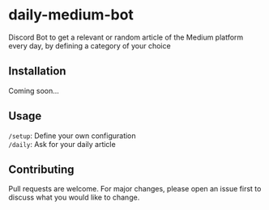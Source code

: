 # daily-medium-bot

Discord Bot to get a relevant or random article of the Medium platform every day, by defining a category of your choice

## Installation

Coming soon...

## Usage

`/setup`: Define your own configuration <br />
`/daily`: Ask for your daily article <br />

## Contributing

Pull requests are welcome. For major changes, please open an issue first to discuss what you would like to change.
